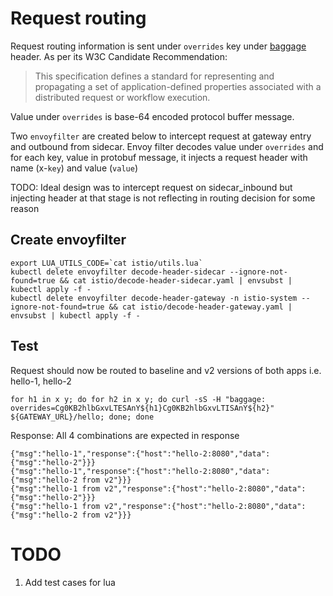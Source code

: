 # Request routing

Request routing information is sent under `overrides` key under [baggage](https://www.w3.org/TR/baggage/) header. As per its W3C Candidate Recommendation:
> This specification defines a standard for representing and propagating a set of application-defined properties associated with a distributed request or workflow execution.


Value under `overrides` is base-64 encoded protocol buffer message.

Two `envoyfilter` are created below to intercept request at gateway entry and outbound from sidecar. Envoy filter decodes value under `overrides` and for each key, value in protobuf message, it injects a request header with name (x-`key`) and value (`value`)

TODO: Ideal design was to intercept request on sidecar_inbound but injecting header at that stage is not reflecting in routing decision for some reason

## Create envoyfilter

```
export LUA_UTILS_CODE=`cat istio/utils.lua`
kubectl delete envoyfilter decode-header-sidecar --ignore-not-found=true && cat istio/decode-header-sidecar.yaml | envsubst | kubectl apply -f -
kubectl delete envoyfilter decode-header-gateway -n istio-system --ignore-not-found=true && cat istio/decode-header-gateway.yaml | envsubst | kubectl apply -f -
```

## Test
Request should now be routed to baseline and v2 versions of both apps i.e. hello-1, hello-2
```
for h1 in x y; do for h2 in x y; do curl -sS -H "baggage: overrides=Cg0KB2hlbGxvLTESAnY${h1}Cg0KB2hlbGxvLTISAnY${h2}" ${GATEWAY_URL}/hello; done; done
```
Response:
All 4 combinations are expected in response
```
{"msg":"hello-1","response":{"host":"hello-2:8080","data":{"msg":"hello-2"}}}
{"msg":"hello-1","response":{"host":"hello-2:8080","data":{"msg":"hello-2 from v2"}}}
{"msg":"hello-1 from v2","response":{"host":"hello-2:8080","data":{"msg":"hello-2"}}}
{"msg":"hello-1 from v2","response":{"host":"hello-2:8080","data":{"msg":"hello-2 from v2"}}}
```

# TODO
1. Add test cases for lua
